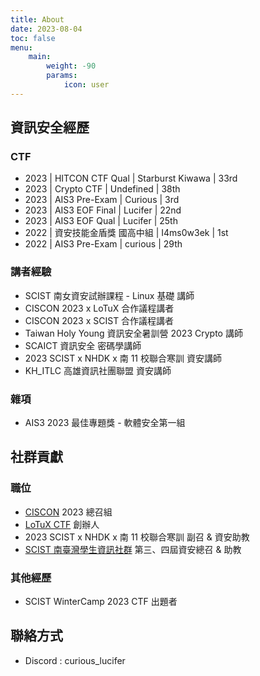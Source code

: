 ```yaml
---
title: About
date: 2023-08-04
toc: false
menu:
    main: 
        weight: -90
        params:
            icon: user
---
```


## 資訊安全經歷
### CTF
- 2023 | HITCON CTF Qual | Starburst Kiwawa | 33rd
- 2023 | Crypto CTF | Undefined | 38th
- 2023 | AIS3 Pre-Exam | Curious | 3rd
- 2023 | AIS3 EOF Final | Lucifer | 22nd
- 2023 | AIS3 EOF Qual | Lucifer | 25th
- 2022 | 資安技能金盾獎 國高中組 | I4ms0w3ek | 1st
- 2022 | AIS3 Pre-Exam | curious | 29th

### 講者經驗
- SCIST 南女資安試辦課程 - Linux 基礎 講師
- CISCON 2023 x LoTuX 合作議程講者
- CISCON 2023 x SCIST 合作議程講者
- Taiwan Holy Young 資訊安全暑訓營 2023 Crypto 講師
- SCAICT 資訊安全 密碼學講師
- 2023 SCIST x NHDK x 南 11 校聯合寒訓 資安講師
- KH_ITLC 高雄資訊社團聯盟 資安講師

### 雜項
- AIS3 2023 最佳專題獎 - 軟體安全第一組

## 社群貢獻
### 職位
- [CISCON](https://www.facebook.com/ciscon.tw) 2023 總召組
- [LoTuX CTF](https://lotuxctf.com) 創辦人
- 2023 SCIST x NHDK x 南 11 校聯合寒訓 副召 & 資安助教
- [SCIST 南臺灣學生資訊社群](https://scist.org) 第三、四屆資安總召 & 助教

### 其他經歷
- SCIST WinterCamp 2023 CTF 出題者

## 聯絡方式
- Discord : curious_lucifer
